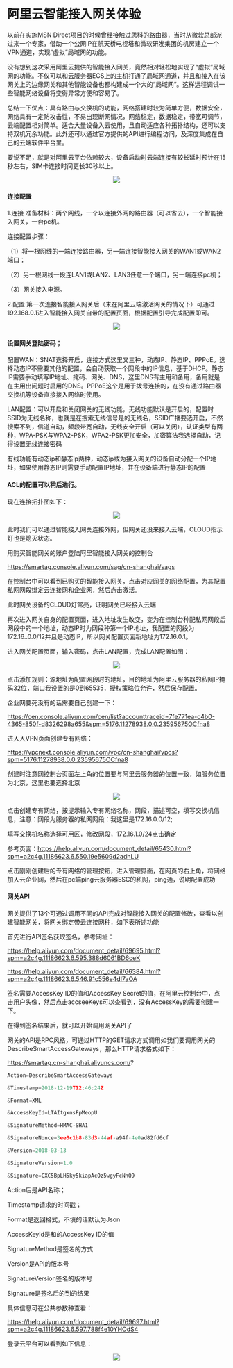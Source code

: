 # 阿里云智能接入网关体验
以前在实施MSN Direct项目的时候曾经接触过思科的路由器，当时从微软总部派过来一个专家，借助一个公网IP在航天桥电视塔和微软研发集团的机房建立一个VPN通道，实现“虚拟”局域网的功能。

没有想到这次采用阿里云提供的智能接入网关，竟然相对轻松地实现了“虚拟”局域网的功能。不仅可以和云服务器ECS上的主机打通了局域网通道，并且和接入在该网关上的边缘网关和其他智能设备也都构建成一个大的“局域网”。这样远程调试一些智能网络设备将变得异常方便和容易了。

总结一下优点：具有路由与交换机的功能，网络搭建时较为简单方便，数据安全，网络具有一定防攻击性，不易出现断网情况，网络稳定，数据稳定，带宽可调节，云端配置相对简单。适合大量设备入云使用，且自动适应各种拓扑结构，还可以支持双机冗余功能。此外还可以通过官方提供的API进行编程访问，及深度集成在自己的云端软件平台里。

要说不足，就是对阿里云平台依赖较大，设备启动时云端连接有较长延时预计在15秒左右，SIM卡连接时间更长30秒以上。

<div style="text-align:center" align="center">
<img src="/Alibaba Cloud ApsaraDB/images/网关体验1.png" align="center" />
</div>

<h4>连接配置</h4>
1.连接
准备材料：两个网线，一个以连接外网的路由器（可以省去），一个智能接入网关，一台pc机。

连接配置步骤：

（1）将一根网线的一端连接路由器，另一端连接智能接入网关的WAN1或WAN2端口；

（2）另一根网线一段连LAN1或LAN2、LAN3任意一个端口，另一端连接pc机；

（3）网关接入电源。

2.配置
第一次连接智能接入网关后（未在阿里云端激活网关的情况下）可通过192.168.0.1进入智能接入网关自带的配置页面，根据配置引导完成配置即可。

<div style="text-align:center" align="center">
<img src="/Alibaba Cloud ApsaraDB/images/网关体验2.png" align="center" />
</div>



<h4>设置网关登陆密码；</h4>

配置WAN：SNAT选择开启，连接方式这里又三种，动态IP、静态IP、PPPoE。选择动态IP不需要其他的配置，会自动获取一个网段中的IP信息，基于DHCP。静态IP需要手动填写IP地址、掩码、网关、DNS，这里DNS有主用和备用，备用就是在主用出问题时启用的DNS。PPPoE这个是用于拨号连接的，在没有通过路由器交换机等设备直接接入网络时使用。

LAN配置：可以开启和关闭网关的无线功能，无线功能默认是开启的，配置时SSID为无线名称，也就是在搜索无线信号是的无线名，SSID广播要选开启，不然搜索不到，信道自动，频段带宽自动，无线安全开启（可以关闭），认证类型有两种，WPA-PSK与WPA2-PSK，WPA2-PSK更加安全，加密算法我选择自动，记得设置无线连接密码

有线功能有动态ip和静态ip两种，动态ip或为接入网关的设备自动分配一个IP地址，如果使用静态IP则需要手动配置IP地址，并在设备端进行静态IP的配置

<h4>ACL的配置可以稍后进行。</h4>

现在连接拓扑图如下：

<div style="text-align:center" align="center">
<img src="/Alibaba Cloud ApsaraDB/images/网关体验3.png" align="center" />
</div>

此时我们可以通过智能接入网关连接外网，但网关还没来接入云端，CLOUD指示灯也是熄灭状态。

用购买智能网关的账户登陆阿里智能接入网关的控制台

https://smartag.console.aliyun.com/sag/cn-shanghai/sags

在控制台中可以看到已购买的智能接入网关，点击对应网关的网络配置，为其配置私网网段绑定云连接网和企业网，然后点击激活。

此时网关设备的CLOUD灯常亮，证明网关已经接入云端

再次进入网关自身的配置页面，进入地址发生改变，变为在控制台种配私网网段后网段中的一个地址，动态IP时为网段种第一个IP地址，我配置的网段为172.16..0.0/12并且是动态IP，所以网关配置页面新地址为172.16.0.1。

进入网关配置页面，输入密码，点击LAN配置，完成LAN配置如图：

<div style="text-align:center" align="center">
<img src="/Alibaba Cloud ApsaraDB/images/网关体验4.png" align="center" />
</div>

点击添加规则：源地址为配置网段时的地址，目的地址为阿里云服务器的私网IP掩码32位，端口我设置的是0到65535，授权策略位允许，然后保存配置。

企业网要死没有的话需要自己创建一下：

https://cen.console.aliyun.com/cen/list?accounttraceid=7fe771ea-c4b0-4365-850f-d8326298a655&spm=5176.11278938.0.0.23595675OCfna8

进入入VPN页面创建专有网络：

https://vpcnext.console.aliyun.com/vpc/cn-shanghai/vpcs?spm=5176.11278938.0.0.23595675OCfna8

创建时注意网控制台页面左上角的位置要与阿里云服务器的位置一致，如服务位置为北京，这里也要选择北京

<div style="text-align:center" align="center">
<img src="/Alibaba Cloud ApsaraDB/images/网关体验5.png" align="center" />
</div>

点击创建专有网络，按提示输入专有网络名称，网段，描述可空，填写交换机信息，注意：网段为服务器的私网网段：我这里是172.16.0.0/12;

填写交换机名称选择可用区，修改网段，172.16.1.0/24点击确定

参考页面：https://help.aliyun.com/document_detail/65430.html?spm=a2c4g.11186623.6.550.19e5609d2adhLU

点击刚刚创建后的专有网络的管理按钮，进入管理界面，在网页的右上角，将网络加入云企业网，然后在pc端ping云服务器ESC的私网，ping通，说明配置成功

<h4>网关API</h4>
网关提供了13个可通过调用不同的API完成对智能接入网关的配置修改，查看以创建智能网关，将网关绑定带云连接网种，如下表所述功能

</h4>

首先进行API签名获取签名，参考网址：

https://help.aliyun.com/document_detail/69695.html?spm=a2c4g.11186623.6.595.388d6061BD6ceK

https://help.aliyun.com/document_detail/66384.html?spm=a2c4g.11186623.6.546.91c556e4dI7aOA

签名需要AccessKey ID的值和AccessKey Secret的值，在阿里云控制台中，点击用户头像，然后点击accseeKeys可以查看到，没有AccessKey的需要创建一下。

在得到签名结果后，就可以开始调用网关API了

网关的API是RPC风格，可通过HTTP的GET请求方式调用如我们要调用网关的DescribeSmartAccessGateways，那么HTTP请求格式如下：

https://smartag.cn-shanghai.aliyuncs.com/?


```js
Action=DescribeSmartAccessGateways

&Timestamp=2018-12-19T12:46:24Z

&Format=XML

&AccessKeyId=LTAItgxnsFpMeopU

&SignatureMethod=HMAC-SHA1

&SignatureNonce=3ee8c1b8-83d3-44af-a94f-4e0ad82fd6cf

&Version=2018-03-13

&SignatureVersion=1.0

&Signature=CXC5BpLH5ky5kiapAcOz5wgyFcNnQ9
```

 

Action后是API名称；

Timestamp请求的时间戳；

Format是返回格式，不填的话默认为Json

AccessKeyId是和的AccessKey ID的值

SignatureMethod是签名的方式

Version是API的版本号

SignatureVersion签名的版本号

Signature是签名后的到的结果

具体信息可在公共参数种查看：

https://help.aliyun.com/document_detail/69697.html?spm=a2c4g.11186623.6.597.788f4e10YHOdS4

登录云平台可以看到如下信息：

<div style="text-align:center" align="center">
<img src="/Alibaba Cloud ApsaraDB/images/网关体验6.png" align="center" />
</div>
